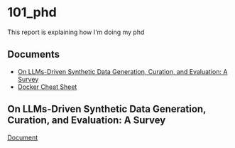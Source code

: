 # 101_phd
This report is explaining how I'm doing my phd

## Documents
* [On LLMs-Driven Synthetic Data Generation, Curation, and Evaluation: A Survey](On-LLMs-Driven-Synthetic-Data-Generation-Curation-and-Evaluation-A-Survey)
* [Docker Cheat Sheet](#docker-cheat-sheet)

## On LLMs-Driven Synthetic Data Generation, Curation, and Evaluation: A Survey
[Document](https://arxiv.org/pdf/2406.15126)